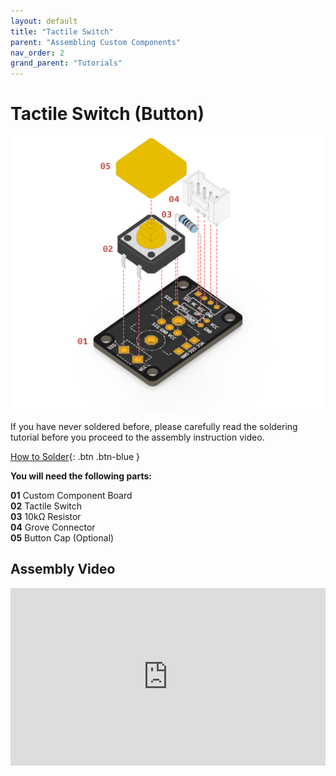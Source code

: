 ```yaml
---
layout: default
title: "Tactile Switch"
parent: "Assembling Custom Components"
nav_order: 2
grand_parent: "Tutorials"
---
```


# Tactile Switch (Button)

![Custom Switch](assets/tutorial4/exploded/sw.png)

If you have never soldered before, please carefully read the soldering tutorial before you proceed to the assembly instruction video.

[How to Solder](soldering){: .btn .btn-blue } 



**You will need the following parts:**

**01** Custom Component Board<br>
**02** Tactile Switch<br>
**03** 10kΩ Resistor<br>
**04** Grove Connector<br>**05** Button Cap (Optional)<br>

## Assembly Video

<div style="padding:56.25% 0 0 0;position:relative;"><iframe src="https://player.vimeo.com/video/699466906?h=2c5db43512&amp;badge=0&amp;autopause=0&amp;player_id=0&amp;app_id=58479" frameborder="0" allow="autoplay; fullscreen; picture-in-picture" allowfullscreen style="position:absolute;top:0;left:0;width:100%;height:100%;" title="How to Assemble a Custom Button"></iframe></div><script src="https://player.vimeo.com/api/player.js"></script>

